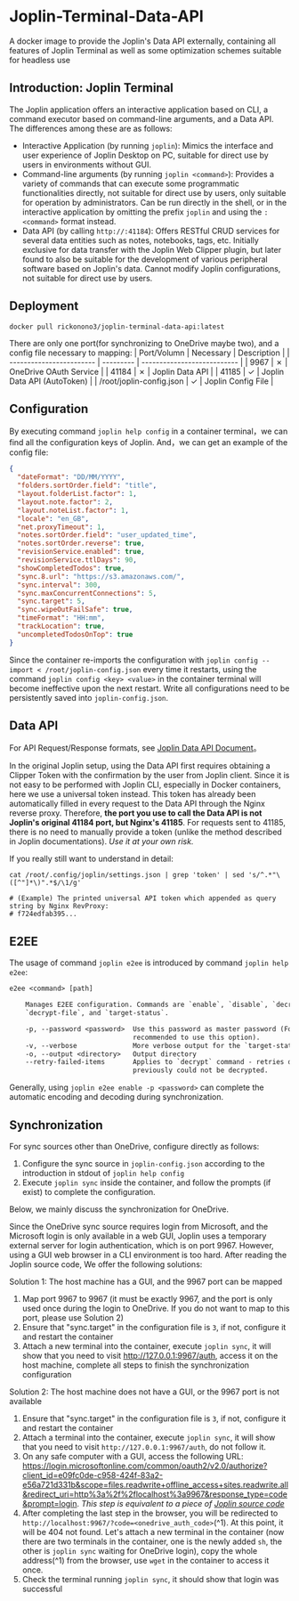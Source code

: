 # Joplin-Terminal-Data-API
A docker image to provide the Joplin's Data API externally, containing all features of Joplin Terminal as well as some optimization schemes suitable for headless use

## Introduction: Joplin Terminal
The Joplin application offers an interactive application based on CLI, a command executor based on command-line arguments, and a Data API. The differences among these are as follows:

- Interactive Application (by running `joplin`): Mimics the interface and user experience of Joplin Desktop on PC, suitable for direct use by users in environments without GUI.
- Command-line arguments (by running `joplin <command>`): Provides a variety of commands that can execute some programmatic functionalities directly, not suitable for direct use by users, only suitable for operation by administrators. Can be run directly in the shell, or in the interactive application by omitting the prefix `joplin` and using the `:<command>` format instead.
- Data API (by calling `http://:41184`): Offers RESTful CRUD services for several data entities such as notes, notebooks, tags, etc. Initially exclusive for data transfer with the Joplin Web Clipper plugin, but later found to also be suitable for the development of various peripheral software based on Joplin's data. Cannot modify Joplin configurations, not suitable for direct use by users.


## Deployment
```
docker pull rickonono3/joplin-terminal-data-api:latest
```

There are only one port(for synchronizing to OneDrive maybe two), and a config file necessary to mapping:
| Port/Volumn              | Necessary | Description                 |
| ------------------------ | --------- | --------------------------- |
| 9967                     | ✗         | OneDrive OAuth Service      |
| 41184                    | ✗         | Joplin Data API             |
| 41185                    | ✓         | Joplin Data API (AutoToken) |
| /root/joplin-config.json | ✓         | Joplin Config File          |


## Configuration
By executing command `joplin help config` in a container terminal，we can find all the configuration keys of Joplin. And，we can get an example of the config file:

```json
{
  "dateFormat": "DD/MM/YYYY",
  "folders.sortOrder.field": "title",
  "layout.folderList.factor": 1,
  "layout.note.factor": 2,
  "layout.noteList.factor": 1,
  "locale": "en_GB",
  "net.proxyTimeout": 1,
  "notes.sortOrder.field": "user_updated_time",
  "notes.sortOrder.reverse": true,
  "revisionService.enabled": true,
  "revisionService.ttlDays": 90,
  "showCompletedTodos": true,
  "sync.8.url": "https://s3.amazonaws.com/",
  "sync.interval": 300,
  "sync.maxConcurrentConnections": 5,
  "sync.target": 5,
  "sync.wipeOutFailSafe": true,
  "timeFormat": "HH:mm",
  "trackLocation": true,
  "uncompletedTodosOnTop": true
}
```

Since the container re-imports the configuration with `joplin config --import < /root/joplin-config.json` every time it restarts, using the command `joplin config <key> <value>` in the container terminal will become ineffective upon the next restart. Write all configurations need to be persistently saved into `joplin-config.json`.

## Data API
For API Request/Response formats, see [Joplin Data API Document](https://joplinapp.org/help/api/references/rest_api/#using-the-api)。

In the original Joplin setup, using the Data API first requires obtaining a Clipper Token with the confirmation by the user from Joplin client. Since it is not easy to be performed with Joplin CLI, especially in Docker containers, here we use a universal token instead. This token has already been automatically filled in every request to the Data API through the Nginx reverse proxy. Therefore, **the port you use to call the Data API is not Joplin's original 41184 port, but Nginx's 41185**. For requests sent to 41185, there is no need to manually provide a token (unlike the method described in Joplin documentations). *Use it at your own risk.*

If you really still want to understand in detail:

```
cat /root/.config/joplin/settings.json | grep 'token' | sed 's/^.*"\([^"]*\)".*$/\1/g'

# (Example) The printed universal API token which appended as query string by Nginx RevProxy:
# f724edfab395...
```

## E2EE
The usage of command `joplin e2ee` is introduced by command `joplin help e2ee`:

```txt
e2ee <command> [path]

    Manages E2EE configuration. Commands are `enable`, `disable`, `decrypt`, `status`, 
    `decrypt-file`, and `target-status`.

    -p, --password <password>  Use this password as master password (For security reasons, it is not 
                               recommended to use this option).
    -v, --verbose              More verbose output for the `target-status` command
    -o, --output <directory>   Output directory
    --retry-failed-items       Applies to `decrypt` command - retries decrypting items that 
                               previously could not be decrypted.
```

Generally, using `joplin e2ee enable -p <password>` can complete the automatic encoding and decoding during synchronization.


## Synchronization
For sync sources other than OneDrive, configure directly as follows:
1. Configure the sync source in `joplin-config.json` according to the introduction in stdout of `joplin help config`
2. Execute `joplin sync` inside the container, and follow the prompts (if exist) to complete the configuration.

Below, we mainly discuss the synchronization for OneDrive.

Since the OneDrive sync source requires login from Microsoft, and the Microsoft login is only available in a web GUI, Joplin uses a temporary external server for login authentication, which is on port 9967. However, using a GUI web browser in a CLI environment is too hard. After reading the Joplin source code, We offer the following solutions:

Solution 1: The host machine has a GUI, and the 9967 port can be mapped
1. Map port 9967 to 9967 (it must be exactly 9967, and the port is only used once during the login to OneDrive. If you do not want to map to this port, please use Solution 2)
2. Ensure that "sync.target" in the configuration file is `3`, if not, configure it and restart the container
3. Attach a new terminal into the container, execute `joplin sync`, it will show that you need to visit <http://127.0.0.1:9967/auth>, access it on the host machine, complete all steps to finish the synchronization configuration

Solution 2: The host machine does not have a GUI, or the 9967 port is not available
1. Ensure that "sync.target" in the configuration file is `3`, if not, configure it and restart the container
2. Attach a terminal into the container, execute `joplin sync`, it will show that you need to visit `http://127.0.0.1:9967/auth`, do not follow it.
3. On any safe computer with a GUI, access the following URL: <https://login.microsoftonline.com/common/oauth2/v2.0/authorize?client_id=e09fc0de-c958-424f-83a2-e56a721d331b&scope=files.readwrite+offline_access+sites.readwrite.all&redirect_uri=http%3a%2f%2flocalhost%3a9967&response_type=code&prompt=login>. *This step is equivalent to a piece of [Joplin source code](<https://github.com/laurent22/joplin/blob/d7a0d74c4da96cca27af07b3c908a7ca97227be7/packages/lib/onedrive-api.ts#L87>)*
4. After completing the last step in the browser, you will be redirected to `http://localhost:9967/?code=<onedrive_auth_code>`(^1). At this point, it will be 404 not found. Let's attach a new terminal in the container (now there are two terminals in the container, one is the newly added `sh`, the other is `joplin sync` waiting for OneDrive login), copy the whole address(^1) from the browser, use `wget` in the container to access it once.
5. Check the terminal running `joplin sync`, it should show that login was successful
